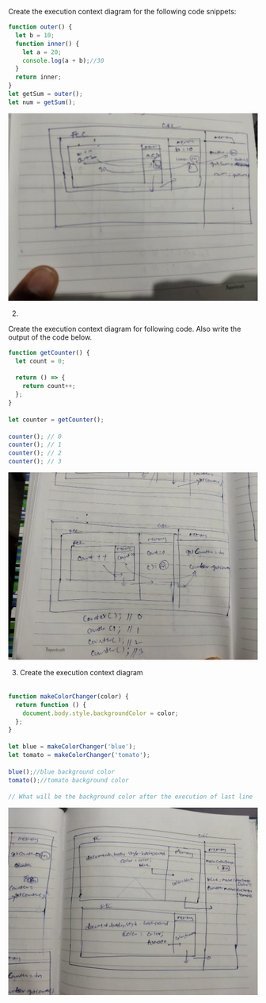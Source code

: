 Create the execution context diagram for the following code snippets:

```js
function outer() {
  let b = 10;
  function inner() {
    let a = 20;
    console.log(a + b);//30
  }
  return inner;
}
let getSum = outer();
let num = getSum();
```
![](img/3.jpeg)

2.

Create the execution context diagram for following code. Also write the output of the code below.

```js
function getCounter() {
  let count = 0;

  return () => {
    return count++;
  };
}

let counter = getCounter();

counter(); // 0
counter(); // 1
counter(); // 2
counter(); // 3
```
![](img/2.jpeg)

3. Create the execution context diagram

```js

function makeColorChanger(color) {
  return function () {
    document.body.style.backgroundColor = color;
  };
}

let blue = makeColorChanger('blue');
let tomato = makeColorChanger('tomato');

blue();//blue background color
tomato();//tomato background color

// What will be the background color after the execution of last line  - its tomato
```
![](img/1.jpeg)
